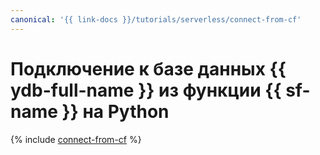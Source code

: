 ```yaml
---
canonical: '{{ link-docs }}/tutorials/serverless/connect-from-cf'
---
```


# Подключение к базе данных {{ ydb-full-name }} из функции {{ sf-name }} на Python

{% include [connect-from-cf](../../_tutorials/serverless/connect-from-cf.md) %}